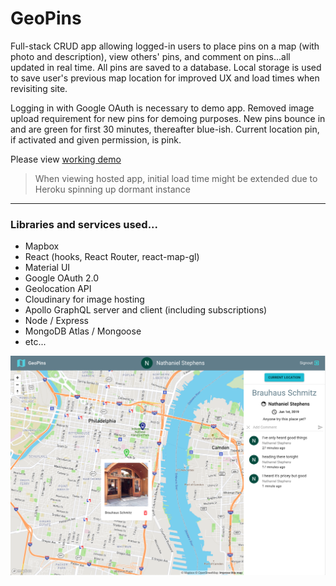 # GeoPins

Full-stack CRUD app allowing logged-in users to place pins on a map (with photo and description), view others' pins, and comment on pins...all updated in real time. All pins are saved to a database.  Local storage is used to save user's previous map location for improved UX and load times when revisiting site.

Logging in with Google OAuth is necessary to demo app. Removed image upload requirement for new pins for demoing purposes.  New pins bounce in and are green for first 30 minutes, thereafter blue-ish.  Current location pin, if activated and given permission, is pink.

Please view [working demo](https://geopins-nds.herokuapp.com/)

> When viewing hosted app, initial load time might be extended due to Heroku spinning up dormant instance

---

### Libraries and services used...
- Mapbox
- React (hooks, React Router, react-map-gl)
- Material UI
- Google OAuth 2.0
- Geolocation API
- Cloudinary for image hosting
- Apollo GraphQL server and client (including subscriptions)
- Node / Express
- MongoDB Atlas / Mongoose
- etc...

![geo-pins](./images/geo-pins.png)